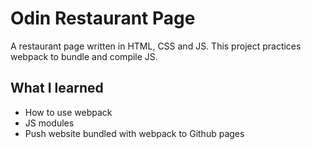 # Odin Restaurant Page
A restaurant page written in HTML, CSS and JS. This project practices webpack to bundle and compile JS.
## What I learned
- How to use webpack
- JS modules
- Push website bundled with webpack to Github pages